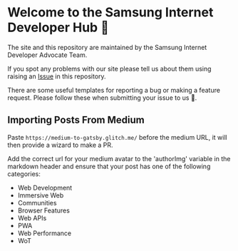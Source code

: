 # Welcome to the Samsung Internet Developer Hub :wave:

The site and this repository are maintained by the Samsung Internet Developer Advocate Team. 

If you spot any problems with our site please tell us about them using raising an [Issue](https://github.com/SamsungInternet/siteblog/issues) in this repository.

There are some useful templates for reporting a bug or making a feature request. Please follow these when submitting your issue to us :sparkling_heart:.  

## Importing Posts From Medium

Paste `https://medium-to-gatsby.glitch.me/` before the medium URL, it will then provide a wizard to make a PR.

Add the correct url for your medium avatar to the 'authorImg' variable in the markdown header and ensure that your post has one of the following categories:
* Web Development
* Immersive Web
* Communities
* Browser Features
* Web APIs
* PWA
* Web Performance
* WoT
